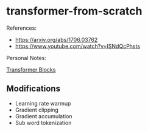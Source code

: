 # transformer-from-scratch

References:

- https://arxiv.org/abs/1706.03762
- https://www.youtube.com/watch?v=ISNdQcPhsts

Personal Notes:

[Transformer Blocks](/docs/transformer-blocks.md)

## Modifications

- Learning rate warmup
- Gradient clipping
- Gradient accumulation
- Sub word tokenization
